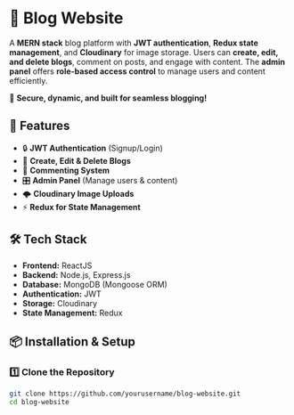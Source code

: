 # 📝 Blog Website  

A **MERN stack** blog platform with **JWT authentication**, **Redux state management**, and **Cloudinary** for image storage. Users can **create, edit, and delete blogs**, comment on posts, and engage with content. The **admin panel** offers **role-based access control** to manage users and content efficiently.  

🚀 **Secure, dynamic, and built for seamless blogging!**  

## 🚀 Features  
- 🔒 **JWT Authentication** (Signup/Login)  
- 📝 **Create, Edit & Delete Blogs**  
- 💬 **Commenting System**  
- 🎛 **Admin Panel** (Manage users & content)  
- 🌩 **Cloudinary Image Uploads**  
- ⚡ **Redux for State Management**  

## 🛠 Tech Stack  
- **Frontend:** ReactJS  
- **Backend:** Node.js, Express.js  
- **Database:** MongoDB (Mongoose ORM)  
- **Authentication:** JWT  
- **Storage:** Cloudinary  
- **State Management:** Redux  

## 📦 Installation & Setup  

### 1️⃣ Clone the Repository  
```bash
git clone https://github.com/yourusername/blog-website.git
cd blog-website


